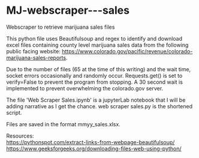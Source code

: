 # MJ-webscraper---sales
Webscraper to retrieve marijuana sales files

This python file uses Beautifulsoup and regex to identify and download excel files containing county level marijuana sales data from the following public facing website: https://www.colorado.gov/pacific/revenue/colorado-marijuana-sales-reports.

Due to the number of files (65 at the time of this writing) and the wait time, socket errors occasionally and randomly occur. Requests.get() is set to verify=False to prevent the program from stopping. A 30 second wait is implemented to prevent overwhelming the colorado.gov server.

The file 'Web Scraper Sales.ipynb' is a jupyterLab notebook that I will be adding narrative as I get the chance. web scraper sales.py is the shortened script.

Files are saved in the format mmyy_sales.xlsx.

Resources:<br>
https://pythonspot.com/extract-links-from-webpage-beautifulsoup/<br>
https://www.geeksforgeeks.org/downloading-files-web-using-python/

